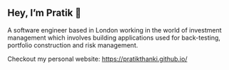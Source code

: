 ## Hey, I’m Pratik 👋

A software engineer based in London working in the world of investment management which involves building applications used for back-testing, portfolio construction and risk management.

Checkout my personal website: https://pratikthanki.github.io/

<!---
pratikthanki/pratikthanki is a ✨ special ✨ repository because its `README.md` (this file) appears on your GitHub profile.
You can click the Preview link to take a look at your changes.

- 👀 I’m interested in ...
- 🌱 I’m currently learning ...
- 💞️ I’m looking to collaborate on ...
- 📫 How to reach me ...
--->
